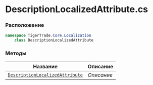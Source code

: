 
# DescriptionLocalizedAttribute.cs
### Расположение
```csharp
namespace TigerTrade.Core.Localization  
    class DescriptionLocalizedAttribute
```

### Методы
| Название | Описание |
| --- | --- |
| [`DescriptionLocalizedAttribute`](./Методы/DescriptionLocalizedAttribute.md) | *Описание* |
